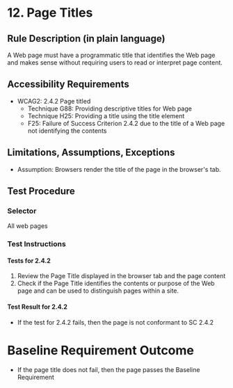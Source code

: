 # 12. Page Titles
## Rule Description (in plain language)
A Web page must have a programmatic title that identifies the Web page and makes sense without requiring users to read or interpret page content. 

## Accessibility Requirements
* WCAG2: 2.4.2 Page titled
  * Technique G88: Providing descriptive titles for Web page
  * Technique H25: Providing a title using the title element
  * F25: Failure of Success Criterion 2.4.2 due to the title of a Web page not identifying the contents

## Limitations, Assumptions, Exceptions
 * Assumption: Browsers render the title of the page in the browser's tab.

## Test Procedure 
### Selector
All web pages

### Test Instructions

#### Tests for 2.4.2
1. Review the Page Title displayed in the browser tab and the page content
1. Check if the Page Title identifies the contents or purpose of the Web page and can be used to distinguish pages within a site.

#### Test Result for 2.4.2
* If the test for 2.4.2 fails, then the page is not conformant to SC 2.4.2

# Baseline Requirement Outcome
* If the page title does not fail, then the page passes the Baseline Requirement
